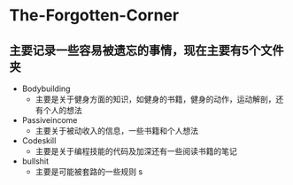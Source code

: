 # The-Forgotten-Corner
## 主要记录一些容易被遗忘的事情，现在主要有5个文件夹
* Bodybuilding
  * 主要是关于健身方面的知识，如健身的书籍，健身的动作，运动解剖，还有个人的想法
* Passiveincome
  * 主要关于被动收入的信息，一些书籍和个人想法
* Codeskill
  * 主要是关于编程技能的代码及加深还有一些阅读书籍的笔记
* bullshit
  * 主要是可能被套路的一些规则
s
